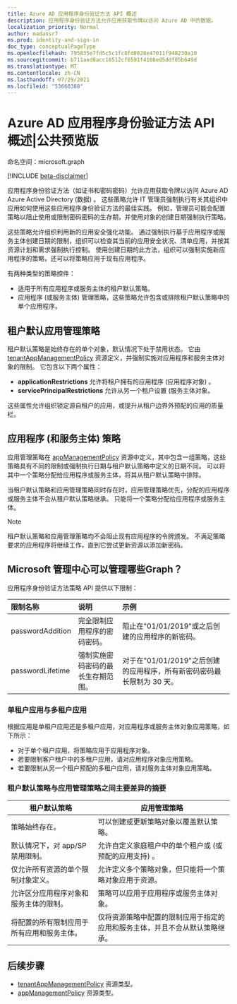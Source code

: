 ```yaml
---
title: Azure AD 应用程序身份验证方法 API 概述
description: 应用程序身份验证方法允许应用获取令牌以访问 Azure AD 中的数据。
localization_priority: Normal
author: madansr7
ms.prod: identity-and-sign-in
doc_type: conceptualPageType
ms.openlocfilehash: 795835e7fd5c5c1fc8fd8028e47011f948230a10
ms.sourcegitcommit: b711aed8acc18512cf6591f4108ed5ddf05b649d
ms.translationtype: MT
ms.contentlocale: zh-CN
ms.lasthandoff: 07/29/2021
ms.locfileid: "53660388"
---
```

# <a name="azure-ad-application-authentication-methods-api-overview--public-preview"></a>Azure AD 应用程序身份验证方法 API 概述|公共预览版

命名空间：microsoft.graph

[!INCLUDE [beta-disclaimer](../../includes/beta-disclaimer.md)]

应用程序身份验证方法（如证书和密码密码）允许应用获取令牌以访问 Azure AD Azure Active Directory (数据) 。 这些策略允许 IT 管理员强制执行有关其组织中应用如何使用这些应用程序身份验证方法的最佳实践。 例如，管理员可能会配置策略以阻止使用或限制密码密码的生存期，并使用对象的创建日期强制执行策略。

这些策略允许组织利用新的应用安全强化功能。 通过强制执行基于应用程序或服务主体创建日期的限制，组织可以检查其当前的应用安全状况、清单应用，并按其资源计划和需求强制执行控制。 使用创建日期的此方法，组织可以强制实施新应用程序的策略，还可以将策略应用于现有应用程序。

有两种类型的策略控件：

- 适用于所有应用程序或服务主体的租户默认策略。
- 应用程序 (或服务主体) 管理策略，这些策略允许包含或排除租户默认策略中的单个应用程序。

## <a name="tenant-default-app-management-policy"></a>租户默认应用管理策略

租户默认策略是始终存在的单个对象，默认情况下处于禁用状态。 它由 [tenantAppManagementPolicy](tenantappmanagementpolicy.md) 资源定义，并强制实施对应用程序和服务主体对象的限制。 它包含以下两个属性：

- **applicationRestrictions** 允许将租户拥有的应用程序 (应用程序对象) 。
- **servicePrincipalRestrictions** 允许从另一个租户设置 (服务主体对象。

这些属性允许组织锁定源自租户的应用，或提升从租户边界外预配的应用的质量栏。

## <a name="app-application-and-service-principal-management-policy"></a>应用程序 (和服务主体) 策略

应用管理策略在 [appManagementPolicy](appmanagementpolicy.md) 资源中定义，其中包含一组策略，这些策略具有不同的限制或强制执行日期与租户默认策略中定义的日期不同。 可以将其中一个策略分配给应用程序或服务主体，将其从租户默认策略中排除。

当租户默认策略和应用管理策略同时存在时，应用管理策略优先，分配的应用程序或服务主体不会从租户默认策略继承。 只能将一个策略分配给应用程序或服务主体。

> [!Note]
> 租户默认策略和应用管理策略均不会阻止现有应用程序的令牌颁发。 不满足策略要求的应用程序将继续工作，直到它尝试更新资源以添加新密码。

## <a name="what-restrictions-can-be-managed-in-microsoft-graph"></a>Microsoft 管理中心可以管理哪些Graph？

应用程序身份验证方法策略 API 提供以下限制：

| 限制名称      | 说明                                           | 示例                                                                                     |
| :--------------- | :---------------------------------------------------- | :------------------------------------------------------------------------------------------- |
| passwordAddition | 完全限制应用程序的密码密码。 | 阻止在"01/01/2019"或之后创建的应用程序的新密码。                        |
| passwordLifetime | 强制实施密码密码的最长生存期范围。   | 对于在"01/01/2019"之后创建的应用程序，所有新密码密码最长限制为 30 天。 |

### <a name="single-vs-multi-tenant-apps"></a>单租户应用与多租户应用

根据应用是单租户应用还是多租户应用，对应用程序或服务主体对象应用策略，如下所示：

- 对于单个租户应用，将策略应用于应用程序对象。
- 若要限制客户租户中的多租户应用，请对应用程序对象应用策略。
- 若要限制从另一个租户预配的多租户应用，请对服务主体对象应用策略。


### <a name="summary-of-key-differences-between-the-tenant-default-policy-and-app-management-policies"></a>租户默认策略与应用管理策略之间主要差异的摘要

| 租户默认策略                                                     | 应用管理策略                                                                      |
| ------------------------------------------------------------------ | --------------------------------------------------------------------------------------------------------- |
| 策略始终存在。                                              | 可以创建或更新策略对象以覆盖默认策略。                                         |
| 默认情况下，对 app/SP 禁用限制。                   | 允许自定义家庭租户中的单个租户或 (或预配的应用支持) 。     |
| 仅允许所有资源的单个限制对象定义。| 允许定义多个策略对象，但只能将一个策略对象应用于资源。                  |
|允许区分应用程序对象和服务主体的限制。 | 策略可以应用于应用程序或服务主体对象。                             |
| 将配置的所有限制应用于所有应用和服务主体。              |  仅将资源策略中配置的限制应用于指定的应用和服务主体，并且不会从默认策略继承。 |

## <a name="next-steps"></a>后续步骤

- [tenantAppManagementPolicy](tenantappmanagementpolicy.md) 资源类型。
- [appManagementPolicy](appmanagementpolicy.md) 资源类型。
